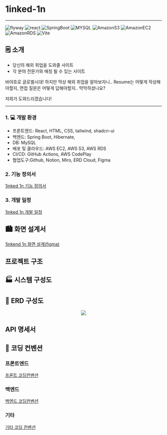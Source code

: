 #  1inked-1n
  
-------------------------  
<img alt="flyway" src ="https://img.shields.io/badge/Flyway-CC0200.svg?&style=for-the-badge&logo=flyway&logoColor=white"/>  
<img alt="react" src ="https://img.shields.io/badge/React-61DAFB.svg?&style=for-the-badge&logo=React&logoColor=black"/>  
<img alt="SpringBoot" src ="https://img.shields.io/badge/SpringBoot-6DB33F.svg?&style=for-the-badge&logo=Spring Boot&logoColor=white"/>  
<img alt="MYSQL" src ="https://img.shields.io/badge/MySQL-4479A1.svg?&style=for-the-badge&logo=MySQL&logoColor=white"/>  
<img alt="AmazonS3" src ="https://img.shields.io/badge/Amazon S3-569A31.svg?&style=for-the-badge&logo=Amazon S3&logoColor=white"/>  
<img alt="AmazonEC2" src ="https://img.shields.io/badge/Amazon EC2-FF9900.svg?&style=for-the-badge&logo=Amazon EC2&logoColor=white"/>  
<img alt="AmazonRDS" src ="https://img.shields.io/badge/Amazon RDS-527FFF.svg?&style=for-the-badge&logo=Amazon RDS&logoColor=white"/>  
<img alt="Vite" src ="https://img.shields.io/badge/Vite-646CFF.svg?&style=for-the-badge&logo=Vite&logoColor=white"/>  

## 🗒️ 소개
- 당신의 해외 취업을 도와줄 사이트
- 각 분야 전문가와 매칭 될 수 있는 사이트

바야흐로 글로벌시대! 하지만 막상 해외 취업을 알아보자니.. Resume는 어떻게 작성해야할지, 면접 질문은 어떻게 답해야할지.. 막막하셨나요?

저희가 도와드리겠습니다!
****

### 1. 💻 개발 환경
- 프론트엔드: React, HTML, CSS, tailwind, shadcn-ui
- 백엔드: Spring Boot, Hibernate,
- DB: MySQL
- 배포 및 클라우드: AWS EC2, AWS S3, AWS RDS
- CI/CD: GitHub Actions, AWS CodePlay
- 협업도구:Github, Notion, Miro, ERD Cloud, Figma

### 2. 기능 정의서
[1inked 1n 기능 정의서](https://www.notion.so/oreumi/277fcbe54a704fa5bdef217d0d61f6f0)

### 3. 개발 일정
[1inked 1n 개발 일정](https://www.notion.so/oreumi/1-1inked-1n-d09992fed57c4e0e980acc4107a55e2d)

## 🏙️ 화면 설계서
[1inkend 1n 화면 설계(figma)](https://www.notion.so/oreumi/figma-d7fad806eab643a1a4312c5b9fd72728)

## 프로젝트 구조

## 🏭 시스템 구성도

## 🍻 ERD 구성도

<p align="center">
  <img src="https://github.com/Garodden/1inked-1n/assets/143177939/8ae0142c-98c3-451e-b438-9ae721266310">
</p>

## API 명세서

## 📐 코딩 컨벤션

### 프론트엔드
[프론트 코딩컨벤션](https://github.com/Garodden/1inked-1n/wiki/Front-%EC%BD%94%EB%94%A9-%EC%BB%A8%EB%B2%A4%EC%85%98)

### 백엔드
[백엔드 코딩컨벤션](https://github.com/Garodden/1inked-1n/wiki/Backend-%EC%BD%94%EB%94%A9%EC%BB%A8%EB%B2%A4%EC%85%98)

### 기타
[기타 코딩 컨벤션](https://github.com/Garodden/1inked-1n/wiki/Other-%EC%BD%94%EB%94%A9%EC%BB%A8%EB%B2%A4%EC%85%98)

